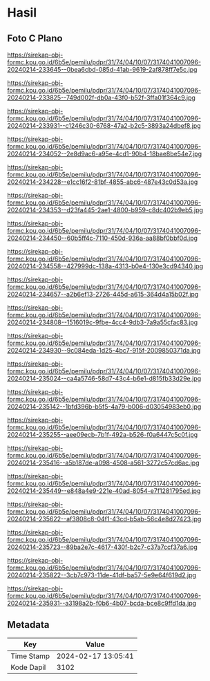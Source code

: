 # Hasil

## Foto C Plano

https://sirekap-obj-formc.kpu.go.id/6b5e/pemilu/pdpr/31/74/04/10/07/3174041007096-20240214-233645--0bea6cbd-085d-41ab-9619-2af878ff7e5c.jpg

https://sirekap-obj-formc.kpu.go.id/6b5e/pemilu/pdpr/31/74/04/10/07/3174041007096-20240214-233825--749d002f-db0a-43f0-b52f-3ffa01f364c9.jpg

https://sirekap-obj-formc.kpu.go.id/6b5e/pemilu/pdpr/31/74/04/10/07/3174041007096-20240214-233931--c1246c30-6768-47a2-b2c5-3893a24dbef8.jpg

https://sirekap-obj-formc.kpu.go.id/6b5e/pemilu/pdpr/31/74/04/10/07/3174041007096-20240214-234052--2e8d9ac6-a95e-4cd1-90b4-18bae8be54e7.jpg

https://sirekap-obj-formc.kpu.go.id/6b5e/pemilu/pdpr/31/74/04/10/07/3174041007096-20240214-234228--e1cc16f2-81bf-4855-abc6-487e43c0d53a.jpg

https://sirekap-obj-formc.kpu.go.id/6b5e/pemilu/pdpr/31/74/04/10/07/3174041007096-20240214-234353--d23fa445-2ae1-4800-b959-c8dc402b9eb5.jpg

https://sirekap-obj-formc.kpu.go.id/6b5e/pemilu/pdpr/31/74/04/10/07/3174041007096-20240214-234450--60b5ff4c-7110-450d-936a-aa88bf0bbf0d.jpg

https://sirekap-obj-formc.kpu.go.id/6b5e/pemilu/pdpr/31/74/04/10/07/3174041007096-20240214-234558--427999dc-138a-4313-b0e4-130e3cd94340.jpg

https://sirekap-obj-formc.kpu.go.id/6b5e/pemilu/pdpr/31/74/04/10/07/3174041007096-20240214-234657--a2b6ef13-2726-445d-a615-364d4a15b02f.jpg

https://sirekap-obj-formc.kpu.go.id/6b5e/pemilu/pdpr/31/74/04/10/07/3174041007096-20240214-234808--1516019c-9fbe-4cc4-9db3-7a9a55cfac83.jpg

https://sirekap-obj-formc.kpu.go.id/6b5e/pemilu/pdpr/31/74/04/10/07/3174041007096-20240214-234930--9c084eda-1d25-4bc7-915f-2009850371da.jpg

https://sirekap-obj-formc.kpu.go.id/6b5e/pemilu/pdpr/31/74/04/10/07/3174041007096-20240214-235024--ca4a5746-58d7-43c4-b6e1-d815fb33d29e.jpg

https://sirekap-obj-formc.kpu.go.id/6b5e/pemilu/pdpr/31/74/04/10/07/3174041007096-20240214-235142--1bfd396b-b5f5-4a79-b006-d03054983eb0.jpg

https://sirekap-obj-formc.kpu.go.id/6b5e/pemilu/pdpr/31/74/04/10/07/3174041007096-20240214-235255--aee09ecb-7b1f-492a-b526-f0a6447c5c0f.jpg

https://sirekap-obj-formc.kpu.go.id/6b5e/pemilu/pdpr/31/74/04/10/07/3174041007096-20240214-235416--a5b187de-a098-4508-a561-3272c57cd6ac.jpg

https://sirekap-obj-formc.kpu.go.id/6b5e/pemilu/pdpr/31/74/04/10/07/3174041007096-20240214-235449--e848a4e9-221e-40ad-8054-e7f1281795ed.jpg

https://sirekap-obj-formc.kpu.go.id/6b5e/pemilu/pdpr/31/74/04/10/07/3174041007096-20240214-235622--af3808c8-04f1-43cd-b5ab-56c4e8d27423.jpg

https://sirekap-obj-formc.kpu.go.id/6b5e/pemilu/pdpr/31/74/04/10/07/3174041007096-20240214-235723--89ba2e7c-4617-430f-b2c7-c37a7ccf37a6.jpg

https://sirekap-obj-formc.kpu.go.id/6b5e/pemilu/pdpr/31/74/04/10/07/3174041007096-20240214-235822--3cb7c973-11de-41df-ba57-5e9e64f619d2.jpg

https://sirekap-obj-formc.kpu.go.id/6b5e/pemilu/pdpr/31/74/04/10/07/3174041007096-20240214-235931--a3198a2b-f0b6-4b07-bcda-bce8c9ffd1da.jpg


## Metadata

| Key        | Value               |
| ---------- | ------------------- |
| Time Stamp | 2024-02-17 13:05:41 |
| Kode Dapil | 3102                |



